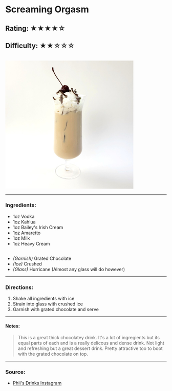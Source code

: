 # Screaming Orgasm

## Rating: ★★★★☆
## Difficulty: ★★☆☆☆

<br>

<img src="../Images/screaming-orgasm.jpg" alt="" height="400">

<br>

---

### Ingredients:

* 1oz Vodka
* 1oz Kahlua
* 1oz Bailey's Irish Cream
* 1oz Amaretto
* 1oz Milk
* 1oz Heavy Cream
##
* *(Garnish)* Grated Chocolate
* *(Ice)* Crushed
* *(Glass)* Hurricane (Almost any glass will do however)

---

### Directions:
1. Shake all ingredients with ice
2. Strain into glass with crushed ice
3. Garnish with grated chocolate and serve
---

#### Notes:
> This is a great thick chocolatey drink. It's a lot of ingregients but its equal parts of each and is a really delicous and dense drink. Not light and refreshing but a great dessert drink. Pretty attractive too to boot with the grated chocolate on top.

---

### Source:
* [Phil's Drinks Instagram](https://www.instagram.com/p/CrQ1fh7sRbl/?hl=en)
